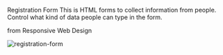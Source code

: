 Registration Form
This is HTML forms to collect information from people. 
Control what kind of data people can type in the form.

from Responsive Web Design


![registration-form](https://user-images.githubusercontent.com/93895982/209469588-b514bb84-bbe3-48c5-adbc-102e9329a0d3.png)
